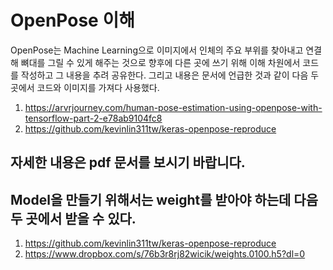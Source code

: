 # OpenPose 이해

OpenPose는 Machine Learning으로 이미지에서 인체의 주요 부위를 찾아내고 연결해 뼈대를 그릴 수 있게 해주는 것으로 향후에 다른 곳에 쓰기 위해 이해 차원에서 코드를 작성하고 그 내용을 추려 공유한다.
그리고 내용은 문서에 언급한 것과 같이 다음 두 곳에서 코드와 이미지를 가져다 사용했다.

1. https://arvrjourney.com/human-pose-estimation-using-openpose-with-tensorflow-part-2-e78ab9104fc8
2. https://github.com/kevinlin311tw/keras-openpose-reproduce

## 자세한 내용은 pdf 문서를 보시기 바랍니다.

## Model을 만들기 위해서는 weight를 받아야 하는데 다음 두 곳에서 받을 수 있다.

1. https://github.com/kevinlin311tw/keras-openpose-reproduce
2. https://www.dropbox.com/s/76b3r8rj82wicik/weights.0100.h5?dl=0

